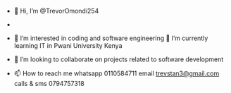 - 👋 Hi, I’m @TrevorOmondi254 
- 
- 👀 I’m interested in coding and software engineering 
🌱 I’m currently learning IT in Pwani University Kenya
- 💞️ I’m looking to collaborate on projects related to software development 

- 📫 How to reach me
whatsapp 0110584711
email trevstan3@gmail.com 
calls & sms 0794757318

<!---
TrevorOmondi254/TrevorOmondi254 is a ✨ special ✨ repository because its `README.md` (this file) appears on your GitHub profile.
You can click the Preview link to take a look at your changes.
--->
